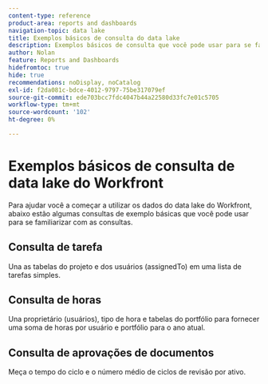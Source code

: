 ```yaml
---
content-type: reference
product-area: reports and dashboards
navigation-topic: data lake
title: Exemplos básicos de consulta do data lake
description: Exemplos básicos de consulta que você pode usar para se familiarizar com as consultas.
author: Nolan
feature: Reports and Dashboards
hidefromtoc: true
hide: true
recommendations: noDisplay, noCatalog
exl-id: f2da081c-bdce-4012-9797-75be317079ef
source-git-commit: ede703bcc7fdc4047b44a22580d33fc7e01c5705
workflow-type: tm+mt
source-wordcount: '102'
ht-degree: 0%

---
```


# Exemplos básicos de consulta de data lake do Workfront

Para ajudar você a começar a utilizar os dados do data lake do Workfront, abaixo estão algumas consultas de exemplo básicas que você pode usar para se familiarizar com as consultas.

## Consulta de tarefa

Una as tabelas do projeto e dos usuários (assignedTo) em uma lista de tarefas simples.



## Consulta de horas

Una proprietário (usuários), tipo de hora e tabelas do portfólio para fornecer uma soma de horas por usuário e portfólio para o ano atual.



## Consulta de aprovações de documentos

Meça o tempo do ciclo e o número médio de ciclos de revisão por ativo.
